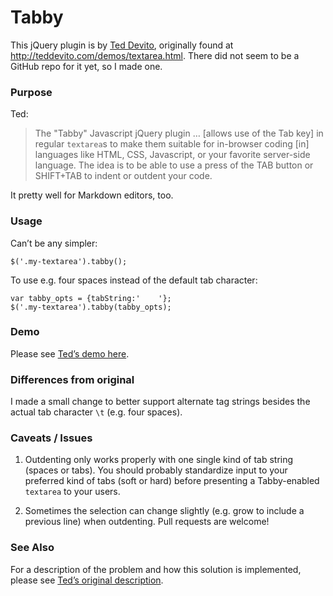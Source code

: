 # Tabby

This jQuery plugin is by [Ted Devito], originally found at  <http://teddevito.com/demos/textarea.html>. There did not seem to be a GitHub repo for it yet, so I made one.

### Purpose

Ted:

> The "Tabby" Javascript jQuery plugin … [allows use of the Tab key] in regular `textarea`s to make them suitable for in-browser coding [in] languages like HTML, CSS, Javascript, or your favorite server-side language. The idea is to be able to use a press of the TAB button or SHIFT+TAB to indent or outdent your code.

It pretty well for Markdown editors, too.

### Usage

Can’t be any simpler:

	$('.my-textarea').tabby();
	
To use e.g. four spaces instead of the default tab character:

	var tabby_opts = {tabString:'    '};
	$('.my-textarea').tabby(tabby_opts);

### Demo

Please see [Ted’s demo here][ted].

### Differences from original

I made a small change to better support alternate tag strings besides the actual tab character `\t` (e.g. four spaces).

### Caveats / Issues

1. Outdenting only works properly with one single kind of tab string (spaces or tabs).  You should probably standardize input to your preferred kind of tabs (soft or hard) before presenting a Tabby-enabled `textarea` to your users.

2. Sometimes the selection can change slightly (e.g. grow to include a previous line) when outdenting. Pull requests are welcome!

### See Also

For a description of the problem and how this solution is implemented, please see [Ted’s original description][ted].

[ted]: http://teddevito.com/demos/textarea.html "Original website and demo"
[Ted Devito]: http://teddevito.com/ "Ted’s website"